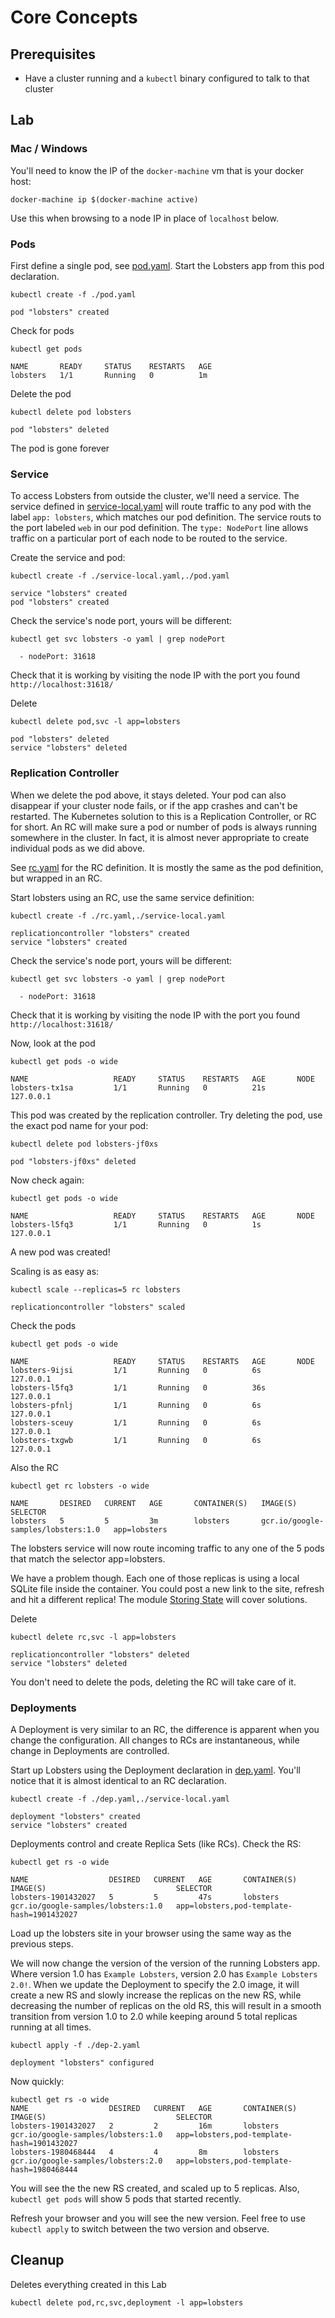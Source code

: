 # Core Concepts

## Prerequisites

* Have a cluster running and a `kubectl` binary configured to talk to
  that cluster

## Lab

### Mac / Windows

You'll need to know the IP of the `docker-machine` vm that is your docker host:

```
docker-machine ip $(docker-machine active)
```

Use this when browsing to a node IP in place of `localhost` below.

### Pods

First define a single pod, see [pod.yaml](pod.yaml). Start the
Lobsters app from this pod declaration.

```
kubectl create -f ./pod.yaml
```

```
pod "lobsters" created
```

Check for pods

```
kubectl get pods
```

```
NAME       READY     STATUS    RESTARTS   AGE
lobsters   1/1       Running   0          1m
```

Delete the pod

```
kubectl delete pod lobsters
```

```
pod "lobsters" deleted
```

The pod is gone forever

### Service

To access Lobsters from outside the cluster, we'll need a service. The
service defined in [service-local.yaml](service-local.yaml) will route
traffic to any pod with the label `app: lobsters`, which matches our
pod definition. The service routs to the port labeled `web` in our pod
definition. The `type: NodePort` line allows traffic on a particular
port of each node to be routed to the service.

Create the service and pod:

```
kubectl create -f ./service-local.yaml,./pod.yaml
```

```
service "lobsters" created
pod "lobsters" created
```

Check the service's node port, yours will be different:

```
kubectl get svc lobsters -o yaml | grep nodePort
```

```
  - nodePort: 31618
```

Check that it is working by visiting the node IP with the port you
found `http://localhost:31618/`


Delete

```
kubectl delete pod,svc -l app=lobsters
```

```
pod "lobsters" deleted
service "lobsters" deleted
```

### Replication Controller

When we delete the pod above, it stays deleted. Your pod can also
disappear if your cluster node fails, or if the app crashes and can't
be restarted. The Kubernetes solution to this is a Replication
Controller, or RC for short. An RC will make sure a pod or number of
pods is always running somewhere in the cluster. In fact, it is almost
never appropriate to create individual pods as we did above.

See [rc.yaml](rc.yaml) for the RC definition. It is mostly the same as
the pod definition, but wrapped in an RC.

Start lobsters using an RC, use the same service definition:

```
kubectl create -f ./rc.yaml,./service-local.yaml
```

```
replicationcontroller "lobsters" created
service "lobsters" created
```

Check the service's node port, yours will be different:

```
kubectl get svc lobsters -o yaml | grep nodePort
```

```
  - nodePort: 31618
```

Check that it is working by visiting the node IP with the port you
found `http://localhost:31618/`


Now, look at the pod

```
kubectl get pods -o wide
```

```
NAME                   READY     STATUS    RESTARTS   AGE       NODE
lobsters-tx1sa         1/1       Running   0          21s       127.0.0.1
```

This pod was created by the replication controller. Try deleting the
pod, use the exact pod name for your pod:

```
kubectl delete pod lobsters-jf0xs
```

```
pod "lobsters-jf0xs" deleted
```

Now check again:

```
kubectl get pods -o wide
```

```
NAME                   READY     STATUS    RESTARTS   AGE       NODE
lobsters-l5fq3         1/1       Running   0          1s        127.0.0.1
```

A new pod was created!

Scaling is as easy as:

```
kubectl scale --replicas=5 rc lobsters
```

```
replicationcontroller "lobsters" scaled
```

Check the pods

```
kubectl get pods -o wide
```

```
NAME                   READY     STATUS    RESTARTS   AGE       NODE
lobsters-9ijsi         1/1       Running   0          6s        127.0.0.1
lobsters-l5fq3         1/1       Running   0          36s       127.0.0.1
lobsters-pfnlj         1/1       Running   0          6s        127.0.0.1
lobsters-sceuy         1/1       Running   0          6s        127.0.0.1
lobsters-txgwb         1/1       Running   0          6s        127.0.0.1
```

Also the RC

```
kubectl get rc lobsters -o wide
```

```
NAME       DESIRED   CURRENT   AGE       CONTAINER(S)   IMAGE(S)                             SELECTOR
lobsters   5         5         3m        lobsters       gcr.io/google-samples/lobsters:1.0   app=lobsters
```

The lobsters service will now route incoming traffic to any one of the
5 pods that match the selector app=lobsters.

We have a problem though. Each one of those replicas is using a local
SQLite file inside the container. You could post a new link to the
site, refresh and hit a different replica! The module
[Storing State](../state) will cover solutions.

Delete

```
kubectl delete rc,svc -l app=lobsters
```

```
replicationcontroller "lobsters" deleted
service "lobsters" deleted
```

You don't need to delete the pods, deleting the RC will take care of it.

### Deployments

A Deployment is very similar to an RC, the difference is apparent when
you change the configuration. All changes to RCs are instantaneous,
while change in Deployments are controlled.

Start up Lobsters using the Deployment declaration in
[dep.yaml](dep.yaml). You'll notice that it is almost identical to an
RC declaration.

```
kubectl create -f ./dep.yaml,./service-local.yaml
```

```
deployment "lobsters" created
service "lobsters" created
```

Deployments control and create Replica Sets (like RCs). Check the RS:

```
kubectl get rs -o wide
```

```
NAME                  DESIRED   CURRENT   AGE       CONTAINER(S)   IMAGE(S)                             SELECTOR
lobsters-1901432027   5         5         47s       lobsters       gcr.io/google-samples/lobsters:1.0   app=lobsters,pod-template-hash=1901432027
```

Load up the lobsters site in your browser using the same way as the
previous steps.

We will now change the version of the version of the
running Lobsters app. Where version 1.0 has `Example Lobsters`,
version 2.0 has `Example Lobsters 2.0!`. When we update the Deployment
to specify the 2.0 image, it will create a new RS and slowly increase
the replicas on the new RS, while decreasing the number of replicas on
the old RS, this will result in a smooth transition from version 1.0
to 2.0 while keeping around 5 total replicas running at all times.

```
kubectl apply -f ./dep-2.yaml
```

```
deployment "lobsters" configured
```

Now quickly:

```
kubectl get rs -o wide
NAME                  DESIRED   CURRENT   AGE       CONTAINER(S)   IMAGE(S)                             SELECTOR
lobsters-1901432027   2         2         16m       lobsters       gcr.io/google-samples/lobsters:1.0   app=lobsters,pod-template-hash=1901432027
lobsters-1980468444   4         4         8m        lobsters       gcr.io/google-samples/lobsters:2.0   app=lobsters,pod-template-hash=1980468444
```

You will see the the new RS created, and scaled up to 5
replicas. Also, `kubectl get pods` will show 5 pods that started
recently.

Refresh your browser and you will see the new version. Feel free to
use `kubectl apply` to switch between the two version and observe.


## Cleanup

Deletes everything created in this Lab

```
kubectl delete pod,rc,svc,deployment -l app=lobsters
```

